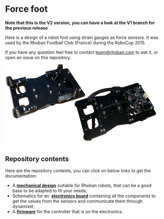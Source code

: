 # Force foot

**Note that this is the V2 version, you can have a look at the V1 branch for
the previous release**

Here is a design of a robot foot using strain gauges as force sensors.
It was used by the Rhoban Football Club (France) during the RoboCup 2015.

If you have any question feel free to contact team@rhoban.com to ask it,
or open an issue on this repository.

![force foot](docs/sigmaban_foot.png)

## Repository contents

Here are the repository contents, you can click on below links to get the documentation:

* A [**mechanical design**](3d) suitable for Rhoban robots, that can be a good base
  to be adapted to fit your needs;
* Schematics for an  [**electronics board**](electronics) containing all the components to get
  the values from the sensors and communicate them through dynamixel;
* A [**firmware**](firmware) for the controller that is on the electronics.

